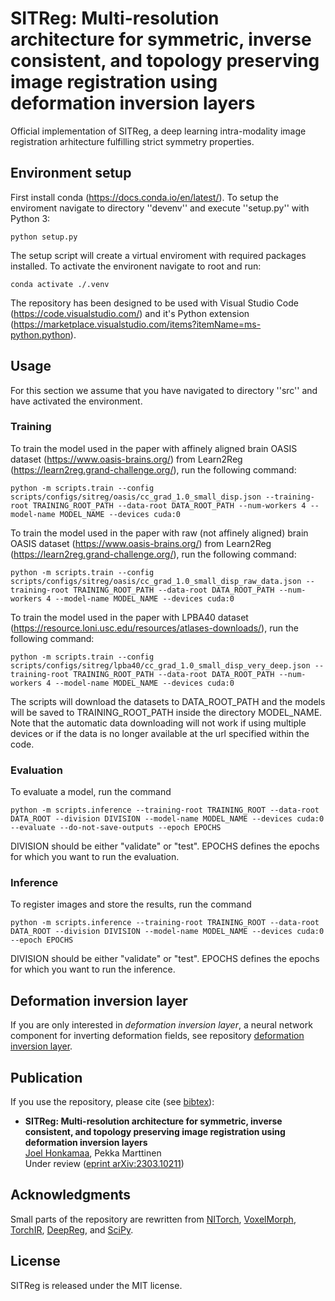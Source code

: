 # SITReg: Multi-resolution architecture for symmetric, inverse consistent, and topology preserving image registration using deformation inversion layers

Official implementation of SITReg, a deep learning intra-modality image registration arhitecture fulfilling strict symmetry properties.

## Environment setup

First install conda (https://docs.conda.io/en/latest/). To setup the enviroment navigate to directory ''devenv'' and execute ''setup.py'' with Python 3:

    python setup.py

The setup script will create a virtual enviroment with required packages installed. To activate the environent navigate to root and run:

    conda activate ./.venv

The repository has been designed to be used with Visual Studio Code (https://code.visualstudio.com/) and it's Python extension (https://marketplace.visualstudio.com/items?itemName=ms-python.python).

## Usage

For this section we assume that you have navigated to directory ''src'' and have activated the environment.

### Training

To train the model used in the paper with affinely aligned brain OASIS dataset (https://www.oasis-brains.org/) from Learn2Reg (https://learn2reg.grand-challenge.org/), run the following command:

    python -m scripts.train --config scripts/configs/sitreg/oasis/cc_grad_1.0_small_disp.json --training-root TRAINING_ROOT_PATH --data-root DATA_ROOT_PATH --num-workers 4 --model-name MODEL_NAME --devices cuda:0

To train the model used in the paper with raw (not affinely aligned) brain OASIS dataset (https://www.oasis-brains.org/) from Learn2Reg (https://learn2reg.grand-challenge.org/), run the following command:

    python -m scripts.train --config scripts/configs/sitreg/oasis/cc_grad_1.0_small_disp_raw_data.json --training-root TRAINING_ROOT_PATH --data-root DATA_ROOT_PATH --num-workers 4 --model-name MODEL_NAME --devices cuda:0

To train the model used in the paper with LPBA40 dataset (https://resource.loni.usc.edu/resources/atlases-downloads/), run the following command:

    python -m scripts.train --config scripts/configs/sitreg/lpba40/cc_grad_1.0_small_disp_very_deep.json --training-root TRAINING_ROOT_PATH --data-root DATA_ROOT_PATH --num-workers 4 --model-name MODEL_NAME --devices cuda:0

The scripts will download the datasets to DATA_ROOT_PATH and the models will be saved to TRAINING_ROOT_PATH inside the directory MODEL_NAME. Note that the automatic data downloading will not work if using multiple devices or if the data is no longer available at the url specified within the code.

### Evaluation

To evaluate a model, run the command

    python -m scripts.inference --training-root TRAINING_ROOT --data-root DATA_ROOT --division DIVISION --model-name MODEL_NAME --devices cuda:0 --evaluate --do-not-save-outputs --epoch EPOCHS

DIVISION should be either "validate" or "test". EPOCHS defines the epochs for which you want to run the evaluation.

### Inference

To register images and store the results, run the command

    python -m scripts.inference --training-root TRAINING_ROOT --data-root DATA_ROOT --division DIVISION --model-name MODEL_NAME --devices cuda:0 --epoch EPOCHS

DIVISION should be either "validate" or "test". EPOCHS defines the epochs for which you want to run the inference.

## Deformation inversion layer

If you are only interested in *deformation inversion layer*, a neural network component for inverting deformation fields, see repository [deformation inversion layer](https://github.com/honkamj/deformation-inversion-layer "deformation inversion layer").

## Publication

If you use the repository, please cite (see [bibtex](citations.bib)):

- **SITReg: Multi-resolution architecture for symmetric, inverse consistent, and topology preserving image registration using deformation inversion layers**  
[Joel Honkamaa](https://github.com/honkamj "Joel Honkamaa"), Pekka Marttinen  
Under review ([eprint arXiv:2303.10211](https://arxiv.org/abs/2303.10211 "eprint arXiv:2303.10211"))

## Acknowledgments

Small parts of the repository are rewritten from [NITorch](https://github.com/balbasty/nitorch), [VoxelMorph](https://github.com/voxelmorph/voxelmorph), [TorchIR](https://github.com/BDdeVos/TorchIR), [DeepReg](https://github.com/DeepRegNet/DeepReg), and [SciPy](https://scipy.org/).

## License

SITReg is released under the MIT license.
